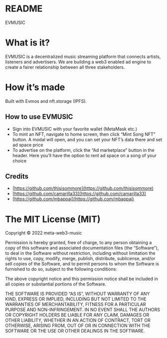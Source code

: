 # README

EVMUSIC

# What is it?

EVMUSIC is a decentralized music streaming platform that connects artists, listeners and advertisers. We are building a web3 enabled ad engine to create a fairer relationship between all three stakeholders.

# How it’s made

Built with Evmos and nft.storage (IPFS).

## How to use EVMUSIC

- Sign into EVMUSIC with your favorite wallet (MetaMask etc.)
- To mint an NFT, navigate to home screen, then click “Mint Song NFT” button. A modal will open, and you can set your NFT’s data there and set ad space price
- To advertise on the platform, click the “Ad marketplace” button in the header. Here you’ll have the option to rent ad space on a song of your choice

## Credits

- [https://github.com/thisisommore](https://github.com/thisisommore)
- [https://github.com/camarilla33](https://github.com/camarilla33)
- [https://github.com/mbappai](https://github.com/mbappai)

# The MIT License (MIT)

Copyright © 2022 meta-web3-music

Permission is hereby granted, free of charge, to any person obtaining a copy of this software and associated documentation files (the “Software”), to deal in the Software without restriction, including without limitation the rights to use, copy, modify, merge, publish, distribute, sublicense, and/or sell copies of the Software, and to permit persons to whom the Software is furnished to do so, subject to the following conditions:

The above copyright notice and this permission notice shall be included in all copies or substantial portions of the Software.

THE SOFTWARE IS PROVIDED “AS IS”, WITHOUT WARRANTY OF ANY KIND, EXPRESS OR IMPLIED, INCLUDING BUT NOT LIMITED TO THE WARRANTIES OF MERCHANTABILITY, FITNESS FOR A PARTICULAR PURPOSE AND NON-INFRINGEMENT. IN NO EVENT SHALL THE AUTHORS OR COPYRIGHT HOLDERS BE LIABLE FOR ANY CLAIM, DAMAGES OR OTHER LIABILITY, WHETHER IN AN ACTION OF CONTRACT, TORT OR OTHERWISE, ARISING FROM, OUT OF OR IN CONNECTION WITH THE SOFTWARE OR THE USE OR OTHER DEALINGS IN THE SOFTWARE.
